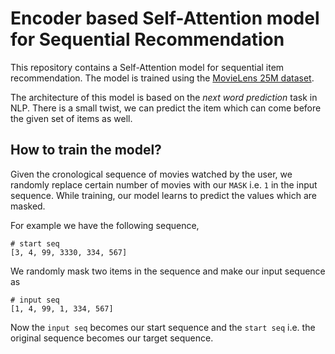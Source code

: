 # Encoder based Self-Attention model for Sequential Recommendation

This repository contains a Self-Attention model for sequential item recommendation. The model is trained using the [MovieLens 25M dataset](https://grouplens.org/datasets/movielens/25m/).

The architecture of this model is based on the _next word prediction_ task in NLP. There is a small twist, we can predict the item which can come before the given set of items as well.


## How to train the model?

Given the cronological sequence of movies watched by the user, we randomly replace certain number of movies with our `MASK` i.e. `1` in the input sequence. While training, our model learns to predict the values which are masked.

For example we have the following sequence,

```
# start seq
[3, 4, 99, 3330, 334, 567]
```

We randomly mask two items in the sequence and make our input sequence as
```
# input seq
[1, 4, 99, 1, 334, 567]
```

Now the `input seq` becomes our start sequence and the `start seq` i.e. the original sequence becomes our target sequence. 